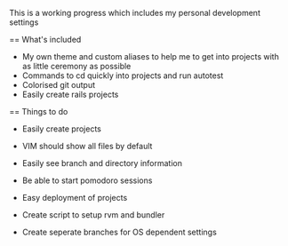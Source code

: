 This is a working progress which includes my personal development settings

== What's included

* My own theme and custom aliases to help me to get into projects with as little ceremony as possible
* Commands to cd quickly into projects and run autotest
* Colorised git output
* Easily create rails projects

== Things to do

* Easily create projects
* VIM should show all files by default
* Easily see branch and directory information
* Be able to start pomodoro sessions
* Easy deployment of projects
* Create script to setup rvm and bundler

* Create seperate branches for OS dependent settings
